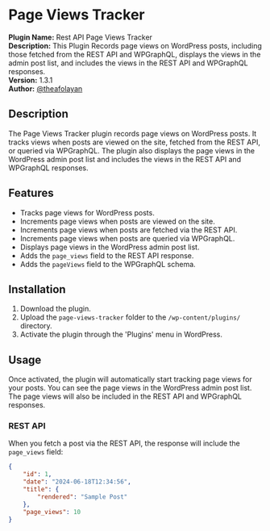 # Page Views Tracker

**Plugin Name:** Rest API Page Views Tracker  
**Description:** This Plugin Records page views on WordPress posts, including those fetched from the REST API and WPGraphQL, displays the views in the admin post list, and includes the views in the REST API and WPGraphQL responses.  
**Version:** 1.3.1  
**Author:** [@theafolayan](https://twitter.com/theafolayan)

## Description

The Page Views Tracker plugin records page views on WordPress posts. It tracks views when posts are viewed on the site, fetched from the REST API, or queried via WPGraphQL. The plugin also displays the page views in the WordPress admin post list and includes the views in the REST API and WPGraphQL responses.

## Features

- Tracks page views for WordPress posts.
- Increments page views when posts are viewed on the site.
- Increments page views when posts are fetched via the REST API.
- Increments page views when posts are queried via WPGraphQL.
- Displays page views in the WordPress admin post list.
- Adds the `page_views` field to the REST API response.
- Adds the `pageViews` field to the WPGraphQL schema.

## Installation

1. Download the plugin.
2. Upload the `page-views-tracker` folder to the `/wp-content/plugins/` directory.
3. Activate the plugin through the 'Plugins' menu in WordPress.

## Usage

Once activated, the plugin will automatically start tracking page views for your posts. You can see the page views in the WordPress admin post list. The page views will also be included in the REST API and WPGraphQL responses.

### REST API

When you fetch a post via the REST API, the response will include the `page_views` field:

```json
{
    "id": 1,
    "date": "2024-06-18T12:34:56",
    "title": {
        "rendered": "Sample Post"
    },
    "page_views": 10
}
